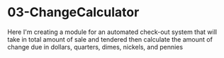 # 03-ChangeCalculator
Here I'm creating a module for an automated check-out system that will take in total amount of sale and tendered then calculate the amount of change due in dollars, quarters, dimes, nickels, and pennies
